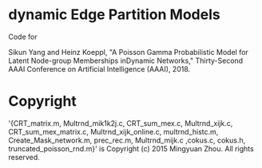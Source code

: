 # dynamic Edge Partition Models

Code for 

Sikun Yang and Heinz Koeppl, "A Poisson Gamma Probabilistic Model for Latent Node-group Memberships inDynamic Networks," Thirty-Second AAAI Conference on Artificial Intelligence (AAAI), 2018.

# Copyright

'{CRT_matrix.m, Multrnd_mik1k2j.c, CRT_sum_mex.c, Multrnd_xijk.c, CRT_sum_mex_matrix.c, Multrnd_xijk_online.c, multrnd_histc.m, Create_Mask_network.m, prec_rec.m, Multrnd_mijk.c ,cokus.c, cokus.h, truncated_poisson_rnd.m}' is Copyright (c) 2015 Mingyuan Zhou. All rights reserved. 
